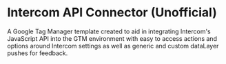 # Intercom API Connector (Unofficial)

A Google Tag Manager template created to aid in integrating Intercom's JavaScript API into the GTM environment with easy to access actions and options around Intercom settings as well as generic and custom dataLayer pushes for feedback.
